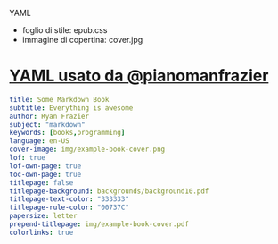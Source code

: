 YAML

* foglio di stile: epub.css 
* immagine di copertina: cover.jpg 


# [YAML usato da @pianomanfrazier](https://gitlab.com/pianomanfrazier/pandoc-markdown-book)

```YAML
title: Some Markdown Book
subtitle: Everything is awesome 
author: Ryan Frazier
subject: "markdown"
keywords: [books,programming]
language: en-US
cover-image: img/example-book-cover.png
lof: true
lof-own-page: true
toc-own-page: true
titlepage: false
titlepage-background: backgrounds/background10.pdf
titlepage-text-color: "333333"
titlepage-rule-color: "00737C"
papersize: letter
prepend-titlepage: img/example-book-cover.pdf
colorlinks: true
```
